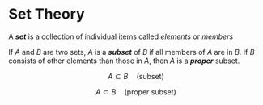 # Set Theory
A ***set*** is a collection of individual items called *elements* or *members* 

If $A$ and $B$ are two sets, $A$ is a ***subset*** of $B$ if all members of $A$ are in $B$. If $B$ consists of other elements than those in $A$, then $A$ is a ***proper*** subset.

$$
A\subseteq B\quad (\text{subset})
$$

$$
A\subset B \quad (\text{proper subset})
$$